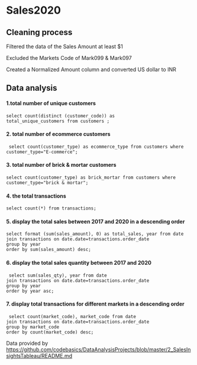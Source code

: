 # Sales2020


<h2>Cleaning process</h2> 
 

<p>Filtered the data of the Sales Amount at least $1</p>
<p>Excluded the Markets Code of Mark099 & Mark097 </p>
<p> Created a Normalized Amount column and converted US dollar to INR </p>

<h2>Data analysis</h2>

<h4>1.total number of unique customers </h4>

<code>select count(distinct (customer_code)) as total_unique_customers from customers ; </code>

<h4>2. total number of ecommerce customers </h4>
<code> select count(customer_type) as ecommerce_type from customers where customer_type="E-commerce"; </code>

<h4>3. total number of brick & mortar customers </h4>
<code>select count(customer_type) as brick_mortar from customers where customer_type="brick & mortar"; </code>

<h4>4. the total transactions </h4>
<code>select count(*) from transactions; </code>
 
 <h4>5. display the total sales between 2017 and 2020 in a descending order</h4>
<code>select format (sum(sales_amount), 0) as total_sales, year from date
join transactions on date.date=transactions.order_date
group by year
order by sum(sales_amount) desc; </code>
 
<h4>6. display the total sales quantity  between 2017 and 2020 </h4>
<code> select sum(sales_qty), year from date
join transactions on date.date=transactions.order_date
group by year
order by year asc; </code>

<h4>7. display total transactions for different markets in a descending order </h4>
<code> select count(market_code), market_code from date
join transactions on date.date=transactions.order_date
group by market_code
order by count(market_code) desc; </code>


Data provided by https://github.com/codebasics/DataAnalysisProjects/blob/master/2_SalesInsightsTableau/README.md
